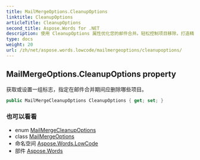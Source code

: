 ```yaml
---
title: MailMergeOptions.CleanupOptions
linktitle: CleanupOptions
articleTitle: CleanupOptions
second_title: Aspose.Words for .NET
description: 使用 CleanupOptions 属性优化您的邮件合并。轻松控制项目移除，打造精简高效的流程。立即探索！
type: docs
weight: 20
url: /zh/net/aspose.words.lowcode/mailmergeoptions/cleanupoptions/
---
```

## MailMergeOptions.CleanupOptions property

获取或设置一组标志，指定在邮件合并期间应删除哪些项目。

```csharp
public MailMergeCleanupOptions CleanupOptions { get; set; }
```

### 也可以看看

* enum [MailMergeCleanupOptions](../../../aspose.words.mailmerging/mailmergecleanupoptions/)
* class [MailMergeOptions](../)
* 命名空间 [Aspose.Words.LowCode](../../../aspose.words.lowcode/)
* 部件 [Aspose.Words](../../../)
